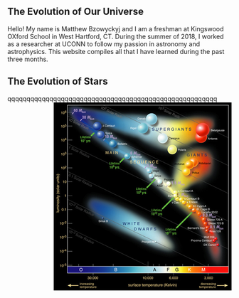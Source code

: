 ## The Evolution of Our Universe
Hello! My name is Matthew Bzowyckyj and I am a freshman at Kingswood OXford School in West Hartford, CT. During the summer of 2018, I worked as a researcher at UCONN to follow my passion in astronomy and astrophysics. This website compiles all that I have learned during the past three months. 


## The Evolution of Stars
qqqqqqqqqqqqqqqqqqqqqqqqqqqqqqqqqqqqqqqqqqqqqqqqqqqqqqq
<img align="right" src="Hertzsprung-Russel_Diagram.png"> 

## 

